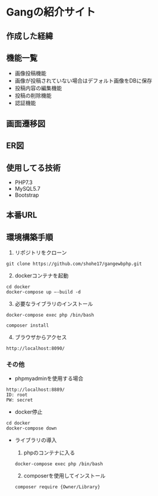 # Gangの紹介サイト

## 作成した経緯

## 機能一覧
- 画像投稿機能
- 画像が投稿されていない場合はデフォルト画像をDBに保存
- 投稿内容の編集機能
- 投稿の削除機能
- 認証機能
## 画面遷移図

## ER図

## 使用してる技術
- PHP7.3
- MySQL5.7
- Bootstrap

## 本番URL

## 環境構築手順

1. リポジトリをクローン
```
git clone https://github.com/shohe17/gangewbphp.git
```

2. dockerコンテナを起動
```
cd docker
docker-compose up —-build -d
```

3. 必要なライブラリのインストール
```
docker-compose exec php /bin/bash

composer install
```

4. ブラウザからアクセス
```
http://localhost:8090/
```

### その他
- phpmyadminを使用する場合
```
http://localhost:8889/
ID: root
PW: secret
```

- docker停止
```
cd docker
docker-compose down
```

- ライブラリの導入
  1. phpのコンテナに入る
  ```
  docker-compose exec php /bin/bash
  ```

  2. composerを使用してインストール
  ```
  composer require {Owner/Library}
  ```
